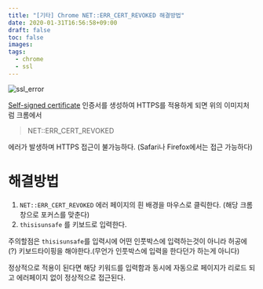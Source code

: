 ```yaml
---
title: "[기타] Chrome NET::ERR_CERT_REVOKED 해결방법"
date: 2020-01-31T16:56:58+09:00
draft: false
toc: false
images:
tags:
  - chrome
  - ssl
---
```


![ssl_error](ssl_error.png)

[Self-signed certificate](https://en.wikipedia.org/wiki/Self-signed_certificate) 인증서를 생성하여 HTTPS를 적용하게 되면 위의 이미지처럼 크롬에서

> NET::ERR_CERT_REVOKED

에러가 발생하며 HTTPS 접근이 불가능하다. (Safari나 Firefox에서는 접근 가능하다)

# 해결방법

1. `NET::ERR_CERT_REVOKED` 에러 페이지의 흰 배경을 마우스로 클릭한다. (해당 크롬 창으로 포커스를 맞춘다)
2. `thisisunsafe` 를 키보드로 입력한다.

주의할점은 `thisisunsafe`를 입력시에 어떤 인풋박스에 입력하는것이 아니라 허공에(?) 키보드타이핑을 해야한다.(무언가 인풋박스에 입력을 한다던가 하는게 아니다)

정상적으로 적용이 된다면 해당 키워드를 입력함과 동시에 자동으로 페이지가 리로드 되고 에러페이지 없이 정상적으로 접근된다.
